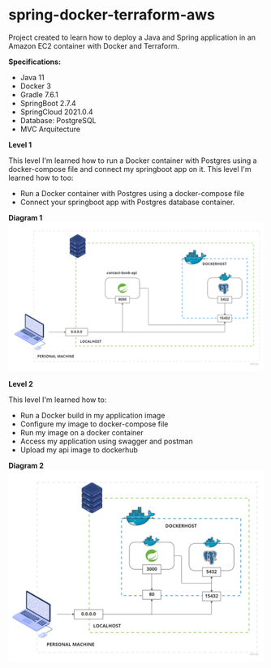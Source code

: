 # spring-docker-terraform-aws
Project created to learn how to deploy a Java and Spring application in an Amazon EC2 container with Docker and Terraform.

**Specifications:**
- Java 11
- Docker 3
- Gradle 7.6.1
- SpringBoot 2.7.4
- SpringCloud 2021.0.4
- Database: PostgreSQL
- MVC Arquitecture

**Level 1**

This level I'm learned how to run a Docker container with Postgres using a docker-compose
file and connect my springboot app on it.
This level I'm learned how to too:
- Run a Docker container with Postgres using a docker-compose file
- Connect your springboot app with Postgres database container.

**Diagram 1**
  <img src=diagram/tutorial-diagram-level-1.jpg>

**Level 2**

This level I'm learned how to:
- Run a Docker build in my application image
- Configure my image to docker-compose file
- Run my image on a docker container
- Access my application using swagger and postman
- Upload my api image to dockerhub

**Diagram 2**
<img src=diagram/tutorial-diagram-level-2.jpg>
